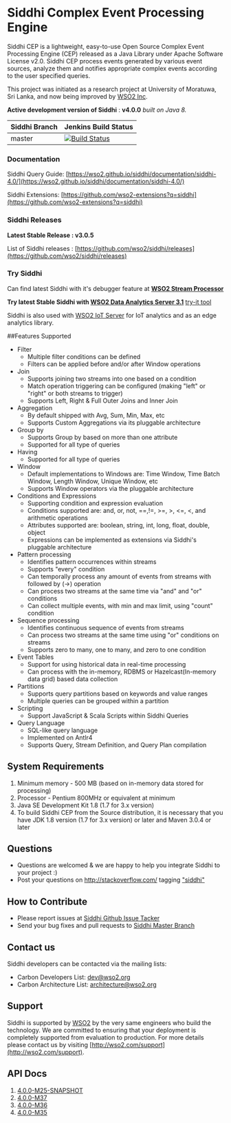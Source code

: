 Siddhi Complex Event Processing Engine 
======================================

Siddhi CEP is a lightweight, easy-to-use Open Source Complex Event Processing Engine (CEP) released as a Java Library under Apache Software License v2.0. Siddhi CEP process events generated by various event sources, analyze them and notifies appropriate complex events according to the user specified queries.

This project was initiated as a research project at University of Moratuwa, Sri Lanka, and now being improved by [WSO2 Inc](http://wso2.com/). 

**Active development version of Siddhi** : **v4.0.0**  _built on Java 8._


|  Siddhi Branch | Jenkins Build Status |
| :---------------------------------------- |:---------------------------------------
| master         | [![Build Status](https://wso2.org/jenkins/view/wso2-dependencies/job/siddhi/job/siddhi/badge/icon)](https://wso2.org/jenkins/view/wso2-dependencies/job/siddhi/job/siddhi )|


### Documentation 
Siddhi Query Guide: [https://wso2.github.io/siddhi/documentation/siddhi-4.0/](https://wso2.github.io/siddhi/documentation/siddhi-4.0/) 

Siddhi Extensions:  [https://github.com/wso2-extensions?q=siddhi](https://github.com/wso2-extensions?q=siddhi) 


### Siddhi Releases 
**Latest Stable Release : v3.0.5**

List of Siddhi releases : [https://github.com/wso2/siddhi/releases](https://github.com/wso2/siddhi/releases)

### Try Siddhi
Can find latest Siddhi with it's debugger feature at **[WSO2 Stream Processor](https://github.com/wso2/product-sp/releases)** 

**Try latest Stable Siddhi with [WSO2 Data Analytics Server 3.1](http://wso2.com/analytics?utm_source=gitanalytics&utm_campaign=gitanalytics_Jul17)** [try-it tool](https://docs.wso2.com/display/DAS310/Siddhi+Try+It+Tool)

Siddhi is also used with [WSO2 IoT Server](http://wso2.com/iot?utm_source=gitanalytics&utm_campaign=gitanalytics_Jul17) for IoT analytics and as an edge analytics library.

##Features Supported

 - Filter
    - Multiple filter conditions can be defined 
    - Filters can be applied before and/or after Window operations
 - Join
    - Supports joining two streams into one based on a condition   
    - Match operation triggering can be configured (making "left" or "right" or both streams to trigger)
    - Supports Left, Right & Full Outer Joins and Inner Join
 - Aggregation
    - By default shipped with Avg, Sum, Min, Max, etc
    - Supports Custom Aggregations via its pluggable architecture
 - Group by
    - Supports Group by based on more than one attribute
    - Supported for all type of queries
 - Having
    - Supported for all type of queries
 - Window
    - Default implementations to Windows are: Time Window, Time Batch Window, Length Window, Unique Window, etc
    - Supports Window operators via the pluggable architecture
 - Conditions and Expressions
    - Supporting condition and expression evaluation
    - Conditions supported are: and, or, not, ==,!=, >=, >, <=, <, and arithmetic operations
    - Attributes supported are: boolean, string, int, long, float, double, object
    - Expressions can be implemented as extensions via Siddhi's pluggable architecture
 - Pattern processing
    - Identifies pattern occurrences within streams
    - Supports "every" condition
    - Can temporally process any amount of events from streams with followed by (->) operation
    - Can process two streams at the same time via "and" and "or" conditions
    - Can collect multiple events, with min and max limit, using "count" condition
 - Sequence processing
    - Identifies continuous sequence of events from streams
    - Can process two streams at the same time using "or" conditions on streams 
    - Supports zero to many, one to many, and zero to one condition
 - Event Tables
    - Support for using historical data in real-time processing
    - Can process with the in-memory, RDBMS or Hazelcast(In-memory data grid) based data collection
 - Partitions
    - Supports query partitions based on keywords and value ranges 
    - Multiple queries can be grouped within a partition
 - Scripting 
    - Support JavaScript & Scala Scripts within Siddhi Queries
 - Query Language
    - SQL-like query language 
    - Implemented on Antlr4
    - Supports Query, Stream Definition, and Query Plan compilation

## System Requirements
1. Minimum memory - 500 MB (based on in-memory data stored for processing)
2. Processor      - Pentium 800MHz or equivalent at minimum
3. Java SE Development Kit 1.8 (1.7 for 3.x version)
4. To build Siddhi CEP from the Source distribution, it is necessary that you have
   JDK 1.8 version (1.7 for 3.x version) or later and Maven 3.0.4 or later

## Questions 
* Questions are welcomed & we are happy to help you integrate Siddhi to your project :)
* Post your questions on http://stackoverflow.com/ tagging ["siddhi"](http://stackoverflow.com/search?q=siddhi)

## How to Contribute
* Please report issues at [Siddhi Github Issue Tacker](https://github.com/wso2/siddhi/issues)
* Send your bug fixes and pull requests to [Siddhi Master Branch](https://github.com/wso2/siddhi) 

## Contact us 
Siddhi developers can be contacted via the mailing lists:

* Carbon Developers List: dev@wso2.org
* Carbon Architecture List: architecture@wso2.org

## Support 
Siddhi is supported by [WSO2](http://wso2.com/) by the very same engineers who build the technology. We are committed to ensuring that your deployment is completely supported from evaluation to production.
For more details please contact us by visiting [http://wso2.com/support](http://wso2.com/support).

## API Docs

1. <a href="./api/4.0.0-M25-SNAPSHOT">4.0.0-M25-SNAPSHOT</a>
1. <a href="./api/4.0.0-M37">4.0.0-M37</a>
1. <a href="./api/4.0.0-M36">4.0.0-M36</a>
1. <a href="./api/4.0.0-M35">4.0.0-M35</a>
